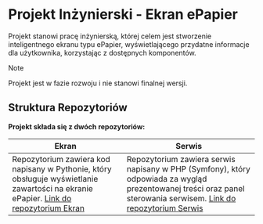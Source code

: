# Projekt Inżynierski - Ekran ePapier
Projekt stanowi pracę inżynierską, której celem jest stworzenie inteligentnego ekranu typu ePapier, wyświetlającego przydatne informacje dla użytkownika, korzystając z dostępnych komponentów.

> [!NOTE]  
> Projekt jest w fazie rozwoju i nie stanowi finalnej wersji.

## Struktura Repozytoriów
**Projekt składa się z dwóch repozytoriów:**

| Ekran  | Serwis |
|--------|--------|
| Repozytorium zawiera kod napisany w Pythonie, który obsługuje wyświetlanie zawartości na ekranie ePapier. [Link do repozytorium Ekran](https://github.com/smpol/ePapier-Python) | Repozytorium zawiera serwis napisany w PHP (Symfony), który odpowiada za wygląd prezentowanej treści oraz panel sterowania serwisem. [Link do repozytorium Serwis](https://github.com/smpol/ePapier-PHP) |
